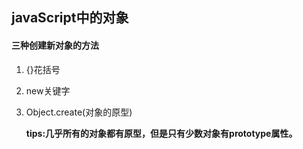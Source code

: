 ## javaScript中的对象

#### 三种创建新对象的方法

1. {}花括号

2. new关键字

3. Object.create(对象的原型)

   **tips:几乎所有的对象都有原型，但是只有少数对象有prototype属性。**

